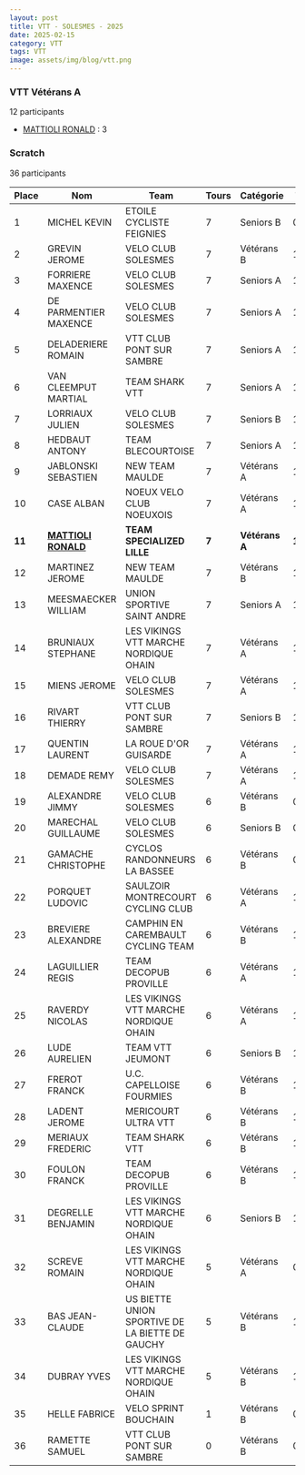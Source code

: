 ```yaml
---
layout: post
title: VTT - SOLESMES - 2025
date: 2025-02-15
category: VTT
tags: VTT
image: assets/img/blog/vtt.png
---
```


### VTT Vétérans A
12 participants
- [MATTIOLI RONALD](https://teamspecializedlille.cc/coureurs/mattiolironald) : 3

### Scratch
36 participants

| Place | Nom | Team | Tours | Catégorie | Temps |
|---|---|---|---|---|---|
| 1 | MICHEL KEVIN | ETOILE CYCLISTE FEIGNIES | 7 | Seniors B | 0:57:12 | 
| 2 | GREVIN JEROME | VELO CLUB SOLESMES | 7 | Vétérans B | 1:0:29 | 
| 3 | FORRIERE MAXENCE | VELO CLUB SOLESMES | 7 | Seniors A | 1:0:59 | 
| 4 | DE PARMENTIER MAXENCE | VELO CLUB SOLESMES | 7 | Seniors A | 1:1:24 | 
| 5 | DELADERIERE ROMAIN | VTT  CLUB PONT SUR SAMBRE | 7 | Seniors A | 1:1:43 | 
| 6 | VAN CLEEMPUT MARTIAL | TEAM SHARK VTT | 7 | Seniors A | 1:1:44 | 
| 7 | LORRIAUX JULIEN | VELO CLUB SOLESMES | 7 | Seniors B | 1:3:8 | 
| 8 | HEDBAUT ANTONY | TEAM BLECOURTOISE | 7 | Seniors A | 1:3:16 | 
| 9 | JABLONSKI SEBASTIEN | NEW TEAM MAULDE | 7 | Vétérans A | 1:3:19 | 
| 10 | CASE ALBAN | NOEUX VELO CLUB NOEUXOIS | 7 | Vétérans A | 1:3:41 | 
| **11** | **[MATTIOLI RONALD](https://teamspecializedlille.cc/coureurs/mattiolironald)** | **TEAM SPECIALIZED LILLE** | **7** | **Vétérans A** | **1:3:48** | 
| 12 | MARTINEZ JEROME | NEW TEAM MAULDE | 7 | Vétérans B | 1:4:15 | 
| 13 | MEESMAECKER WILLIAM | UNION SPORTIVE SAINT ANDRE | 7 | Seniors A | 1:4:18 | 
| 14 | BRUNIAUX STEPHANE | LES VIKINGS VTT MARCHE NORDIQUE OHAIN | 7 | Vétérans A | 1:4:29 | 
| 15 | MIENS JEROME | VELO CLUB SOLESMES | 7 | Vétérans A | 1:4:44 | 
| 16 | RIVART THIERRY | VTT  CLUB PONT SUR SAMBRE | 7 | Seniors B | 1:5:33 | 
| 17 | QUENTIN LAURENT | LA ROUE D'OR GUISARDE | 7 | Vétérans A | 1:5:49 | 
| 18 | DEMADE REMY | VELO CLUB SOLESMES | 7 | Vétérans A | 1:6:58 | 
| 19 | ALEXANDRE JIMMY | VELO CLUB SOLESMES | 6 | Vétérans B | 0:58:20 | 
| 20 | MARECHAL GUILLAUME | VELO CLUB SOLESMES | 6 | Seniors B | 0:58:50 | 
| 21 | GAMACHE CHRISTOPHE | CYCLOS RANDONNEURS LA BASSEE | 6 | Vétérans B | 0:59:44 | 
| 22 | PORQUET LUDOVIC | SAULZOIR MONTRECOURT CYCLING CLUB | 6 | Vétérans A | 1:1:17 | 
| 23 | BREVIERE ALEXANDRE | CAMPHIN EN CAREMBAULT CYCLING TEAM | 6 | Vétérans B | 1:1:18 | 
| 24 | LAGUILLIER REGIS | TEAM DECOPUB PROVILLE | 6 | Vétérans A | 1:1:24 | 
| 25 | RAVERDY NICOLAS | LES VIKINGS VTT MARCHE NORDIQUE OHAIN | 6 | Vétérans A | 1:1:36 | 
| 26 | LUDE AURELIEN | TEAM VTT JEUMONT | 6 | Seniors B | 1:1:43 | 
| 27 | FREROT FRANCK | U.C. CAPELLOISE FOURMIES | 6 | Vétérans B | 1:2:57 | 
| 28 | LADENT JEROME | MERICOURT ULTRA VTT | 6 | Vétérans B | 1:3:34 | 
| 29 | MERIAUX FREDERIC | TEAM SHARK VTT | 6 | Vétérans B | 1:4:20 | 
| 30 | FOULON FRANCK | TEAM DECOPUB PROVILLE | 6 | Vétérans B | 1:7:35 | 
| 31 | DEGRELLE BENJAMIN | LES VIKINGS VTT MARCHE NORDIQUE OHAIN | 6 | Seniors B | 1:7:44 | 
| 32 | SCREVE ROMAIN | LES VIKINGS VTT MARCHE NORDIQUE OHAIN | 5 | Vétérans A | 0:59:3 | 
| 33 | BAS JEAN-CLAUDE | US BIETTE UNION SPORTIVE DE LA BIETTE DE GAUCHY | 5 | Vétérans B | 1:2:13 | 
| 34 | DUBRAY YVES | LES VIKINGS VTT MARCHE NORDIQUE OHAIN | 5 | Vétérans B | 1:6:18 | 
| 35 | HELLE FABRICE | VELO SPRINT BOUCHAIN | 1 | Vétérans B | 0:18:10 | 
| 36 | RAMETTE SAMUEL | VTT  CLUB PONT SUR SAMBRE | 0 | Vétérans B | 0:38:53 | 
